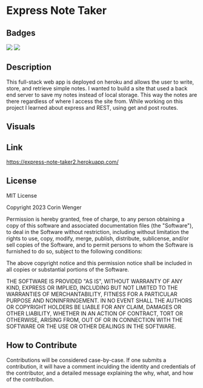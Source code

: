 # Express Note Taker

## Badges

![](https://img.shields.io/badge/License-MIT-green) ![](https://img.shields.io/badge/node-express-blue)

## Description

This full-stack web app is deployed on heroku and allows the user to write, store, and retrieve simple notes. I wanted to build a site that used a back end server to save my notes instead of local storage. This way the notes are there regardless of where I access the site from. While working on this project I learned about express and REST, using get and post routes.

## Visuals

## Link
https://express-note-taker2.herokuapp.com/

## License

MIT License

Copyright 2023 Corin Wenger

Permission is hereby granted, free of charge, to any person obtaining a copy of this software and associated documentation files (the "Software"), to deal in the Software without restriction, including without limitation the rights to use, copy, modify, merge, publish, distribute, sublicense, and/or sell copies of the Software, and to permit persons to whom the Software is furnished to do so, subject to the following conditions:

The above copyright notice and this permission notice shall be included in all copies or substantial portions of the Software.

THE SOFTWARE IS PROVIDED "AS IS", WITHOUT WARRANTY OF ANY KIND, EXPRESS OR IMPLIED, INCLUDING BUT NOT LIMITED TO THE WARRANTIES OF MERCHANTABILITY, FITNESS FOR A PARTICULAR PURPOSE AND NONINFRINGEMENT. IN NO EVENT SHALL THE AUTHORS OR COPYRIGHT HOLDERS BE LIABLE FOR ANY CLAIM, DAMAGES OR OTHER LIABILITY, WHETHER IN AN ACTION OF CONTRACT, TORT OR OTHERWISE, ARISING FROM, OUT OF OR IN CONNECTION WITH THE SOFTWARE OR THE USE OR OTHER DEALINGS IN THE SOFTWARE.

## How to Contribute

Contributions will be considered case-by-case. If one submits a contribution, it will have a comment inculding the identity and credentials of the contributor, and a detailed message explaining the why, what, and how of the contribution.